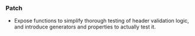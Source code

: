 ### Patch

- Expose functions to simplify thorough testing of header validation
  logic, and introduce generators and properties to actually test it.

